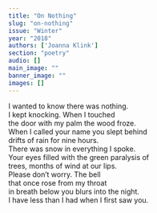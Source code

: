 ```yaml
---
title: "On Nothing"
slug: "on-nothing"
issue: "Winter"
year: "2018"
authors: ['Joanna Klink']
section: "poetry"
audio: []
main_image: ""
banner_image: ""
images: []
---
```

  
I wanted to know there was nothing.  
I kept knocking. When I touched  
the door with my palm the wood froze.  
When I called your name you slept behind  
drifts of rain for nine hours.  
There was snow in everything I spoke.  
Your eyes filled with the green paralysis of  
trees, months of wind at our lips.  
Please don’t worry. The bell  
that once rose from my throat  
in breath below you blurs into the night.  
I have less than I had when I first saw you.

